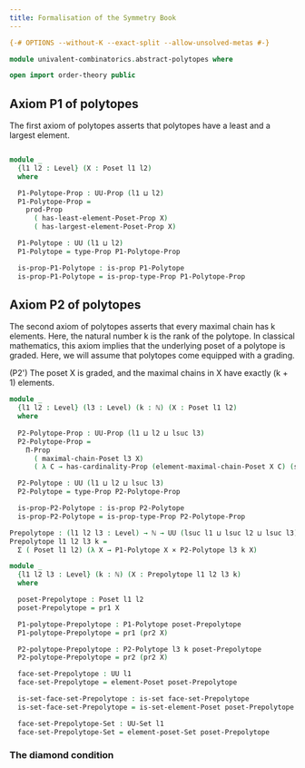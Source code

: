 ```yaml
---
title: Formalisation of the Symmetry Book
---
```


```agda
{-# OPTIONS --without-K --exact-split --allow-unsolved-metas #-}

module univalent-combinatorics.abstract-polytopes where

open import order-theory public
```

## Axiom P1 of polytopes

The first axiom of polytopes asserts that polytopes have a least and a largest element.

```agda

module _
  {l1 l2 : Level} (X : Poset l1 l2)
  where

  P1-Polytope-Prop : UU-Prop (l1 ⊔ l2)
  P1-Polytope-Prop =
    prod-Prop
      ( has-least-element-Poset-Prop X)
      ( has-largest-element-Poset-Prop X)

  P1-Polytope : UU (l1 ⊔ l2)
  P1-Polytope = type-Prop P1-Polytope-Prop

  is-prop-P1-Polytope : is-prop P1-Polytope
  is-prop-P1-Polytope = is-prop-type-Prop P1-Polytope-Prop
```

## Axiom P2 of polytopes

The second axiom of polytopes asserts that every maximal chain has k elements. Here, the natural number k is the rank of the polytope. In classical mathematics, this axiom implies that the underlying poset of a polytope is graded. Here, we will assume that polytopes come equipped with a grading.

  (P2') The poset X is graded, and the maximal chains in X have exactly (k + 1) elements.

```agda
module _
  {l1 l2 : Level} (l3 : Level) (k : ℕ) (X : Poset l1 l2)
  where
  
  P2-Polytope-Prop : UU-Prop (l1 ⊔ l2 ⊔ lsuc l3)
  P2-Polytope-Prop =
    Π-Prop
      ( maximal-chain-Poset l3 X)
      ( λ C → has-cardinality-Prop (element-maximal-chain-Poset X C) (succ-ℕ k))

  P2-Polytope : UU (l1 ⊔ l2 ⊔ lsuc l3)
  P2-Polytope = type-Prop P2-Polytope-Prop

  is-prop-P2-Polytope : is-prop P2-Polytope
  is-prop-P2-Polytope = is-prop-type-Prop P2-Polytope-Prop

Prepolytope : (l1 l2 l3 : Level) → ℕ → UU (lsuc l1 ⊔ lsuc l2 ⊔ lsuc l3)
Prepolytope l1 l2 l3 k =
  Σ ( Poset l1 l2) (λ X → P1-Polytope X × P2-Polytope l3 k X)

module _
  {l1 l2 l3 : Level} (k : ℕ) (X : Prepolytope l1 l2 l3 k)
  where

  poset-Prepolytope : Poset l1 l2
  poset-Prepolytope = pr1 X

  P1-polytope-Prepolytope : P1-Polytope poset-Prepolytope
  P1-polytope-Prepolytope = pr1 (pr2 X)

  P2-polytope-Prepolytope : P2-Polytope l3 k poset-Prepolytope
  P2-polytope-Prepolytope = pr2 (pr2 X)

  face-set-Prepolytope : UU l1
  face-set-Prepolytope = element-Poset poset-Prepolytope

  is-set-face-set-Prepolytope : is-set face-set-Prepolytope
  is-set-face-set-Prepolytope = is-set-element-Poset poset-Prepolytope

  face-set-Prepolytope-Set : UU-Set l1
  face-set-Prepolytope-Set = element-poset-Set poset-Prepolytope
```

### The diamond condition

```agda
